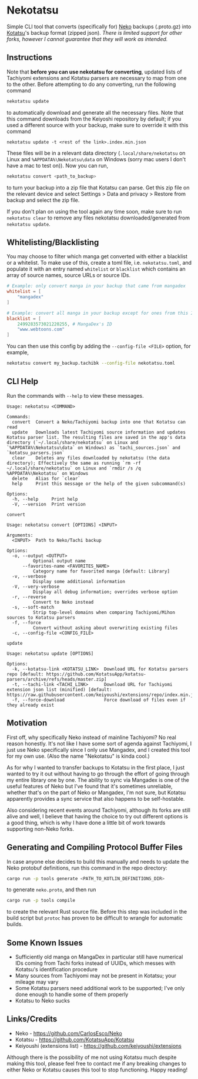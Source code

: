 # Nekotatsu
Simple CLI tool that converts (specifically for) [Neko](https://github.com/CarlosEsco/Neko) backups (.proto.gz) into [Kotatsu](https://github.com/KotatsuApp/Kotatsu)'s backup format (zipped json). *There is limited support for other forks, however I cannot guarantee that they will work as intended.*

## Instructions
Note that **before you can use nekotatsu for converting**, updated lists of Tachiyomi extensions and Kotatsu parsers are necessary to map from one to the other.
Before attempting to do any converting, run the following command
```bash
nekotatsu update
```
to automatically download and generate all the necessary files. Note that this command downloads from the Keiyoshi repository by default; if you used a different source with your backup, make sure to override it with this command
```
nekotatsu update -t <rest of the link>.index.min.json
```
 These files will be in a relevant data directory (`.local/share/nekotatsu` on Linux and `%APPDATA%\Nekotatsu\data` on Windows (sorry mac users I don't have a mac to test on)). Now you can run,
```bash
nekotatsu convert <path_to_backup>
```
to turn your backup into a zip file that Kotatsu can parse. Get this zip file on the relevant device and select Settings > Data and privacy > Restore from backup and select the zip file.

If you don't plan on using the tool again any time soon, make sure to run `nekotatsu clear` to remove any files nekotatsu downloaded/generated from `nekotatsu update`.

## Whitelisting/Blacklisting

You may choose to filter which manga get converted with either a blacklist or a whitelist.
To make use of this, create a toml file, i.e. `nekotatsu.toml`, and populate it with an entry
named `whitelist` or `blacklist` which contains an array of source names, source URLs or source IDs.

```toml
# Example: only convert manga in your backup that came from mangadex
whitelist = [
    "mangadex"
]
```

```toml
# Example: convert all manga in your backup except for ones from this ID and URL.
blacklist = [
    2499283573021220255, # MangaDex's ID
    "www.webtoons.com"
]
```

You can then use this config by adding the `--config-file <FILE>` option, for example,

```bash
nekotatsu convert my_backup.tachibk --config-file nekotatsu.toml
```

## CLI Help

Run the commands with `--help` to view these messages.

```
Usage: nekotatsu <COMMAND>

Commands:
  convert  Convert a Neko/Tachiyomi backup into one that Kotatsu can read
  update   Downloads latest Tachiyomi source information and updates Kotatsu parser list. The resulting files are saved in the app's data directory (`~/.local/share/nekotatsu` on Linux and `%APPDATA%\Nekotatsu\data` on Windows) as `tachi_sources.json` and `kotatsu_parsers.json`
  clear    Deletes any files downloaded by nekotatsu (the data directory); Effectively the same as running `rm -rf ~/.local/share/nekotatsu` on Linux and `rmdir /s /q %APPDATA%\Nekotatsu` on Windows
  delete   Alias for `clear`
  help     Print this message or the help of the given subcommand(s)

Options:
  -h, --help     Print help
  -V, --version  Print version
```

`convert`
```
Usage: nekotatsu convert [OPTIONS] <INPUT>

Arguments:
  <INPUT>  Path to Neko/Tachi backup

Options:
  -o, --output <OUTPUT>
          Optional output name
      --favorites-name <FAVORITES_NAME>
          Category name for favorited manga [default: Library]
  -v, --verbose
          Display some additional information
  -V, --very-verbose
          Display all debug information; overrides verbose option
  -r, --reverse
          Convert to Neko instead
  -s, --soft-match
          Strip top-level domains when comparing Tachiyomi/Mihon sources to Kotatsu parsers
  -f, --force
          Convert without asking about overwriting existing files
  -c, --config-file <CONFIG_FILE>
```

`update`
```
Usage: nekotatsu update [OPTIONS]

Options:
  -k, --kotatsu-link <KOTATSU_LINK>  Download URL for Kotatsu parsers repo [default: https://github.com/KotatsuApp/kotatsu-parsers/archive/refs/heads/master.zip]
  -t, --tachi-link <TACHI_LINK>      Download URL for Tachiyomi extension json list (minified) [default: https://raw.githubusercontent.com/keiyoushi/extensions/repo/index.min.json]
  -f, --force-download               Force download of files even if they already exist
```

## Motivation
First off, why specifically Neko instead of mainline Tachiyomi? No real reason honestly. It's not like I have some sort of agenda against Tachiyomi, I just use Neko specifically since I only use Mangadex, and I created this tool for my own use. (Also the name "Nekotatsu" is kinda cool.)

As for why I wanted to transfer backups to Kotatsu in the first place, I just wanted to try it out without having to go through the effort of going through my entire library one by one. The ability to sync via Mangadex is one of the useful features of Neko but I've found that it's sometimes unreliable, whether that's on the part of Neko or Mangadex, I'm not sure, but Kotatsu apparently provides a sync service that also happens to be self-hostable.

Also considering recent events around Tachiyomi, although its forks are still alive and well, I believe that having the choice to try out different options is a good thing, which is why I have done a little bit of work towards supporting non-Neko forks.

## Generating and Compiling Protocol Buffer Files
In case anyone else decides to build this manually and needs to update the Neko protobuf definitions, run this command in the repo directory:
```bash
cargo run -p tools generate <PATH_TO_KOTLIN_DEFINITIONS_DIR>
```
to generate `neko.proto`, and then run
```bash
cargo run -p tools compile
```
to create the relevant Rust source file. Before this step was included in the build script but `protoc` has proven to be difficult to wrangle for automatic builds.

## Some Known Issues
 - Sufficiently old manga on MangaDex in particular still have numerical IDs coming from Tachi forks instead of UUIDs, which messes with Kotatsu's identification procedure
 - Many sources from Tachiyomi may not be present in Kotatsu; your mileage may vary
 - Some Kotatsu parsers need additional work to be supported; I've only done enough to handle some of them properly
 - Kotatsu to Neko sucks

## Links/Credits
 - Neko - https://github.com/CarlosEsco/Neko
 - Kotatsu - https://github.com/KotatsuApp/Kotatsu
 - Keiyoushi (extensions list) - https://github.com/keiyoushi/extensions

Although there is the possibility of me not using Kotatsu much despite making this tool, please feel free to contact me if any breaking changes to either Neko or Kotatsu causes this tool to stop functioning. Happy reading!
